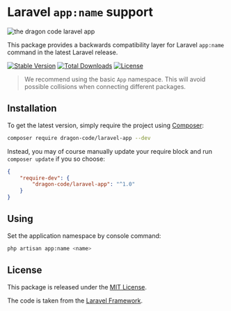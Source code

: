 # Laravel `app:name` support

![the dragon code laravel app](https://preview.dragon-code.pro/the-dragon-code/laravel-app.svg?brand=laravel)

This package provides a backwards compatibility layer for Laravel `app:name` command in the latest Laravel release.

[![Stable Version][badge_stable]][link_packagist]
[![Total Downloads][badge_downloads]][link_packagist]
[![License][badge_license]][link_license]

> We recommend using the basic `App` namespace.
> This will avoid possible collisions when connecting different packages.

## Installation

To get the latest version, simply require the project using [Composer](https://getcomposer.org):

```bash
composer require dragon-code/laravel-app --dev
```

Instead, you may of course manually update your require block and run `composer update` if you so choose:

```json
{
    "require-dev": {
        "dragon-code/laravel-app": "^1.0"
    }
}
```

## Using

Set the application namespace by console command:

```bash
php artisan app:name <name>
```

## License

This package is released under the [MIT License](LICENSE).

The code is taken from the [Laravel Framework](https://github.com/laravel/framework/pull/27575).


[badge_downloads]:  https://img.shields.io/packagist/dt/dragon-code/laravel-app.svg?style=flat-square

[badge_license]:    https://img.shields.io/packagist/l/dragon-code/laravel-app.svg?style=flat-square

[badge_stable]:     https://img.shields.io/github/v/release/TheDragonCode/laravel-app?label=stable&style=flat-square

[link_packagist]:   https://packagist.org/packages/dragon-code/laravel-app

[link_license]:     LICENSE
